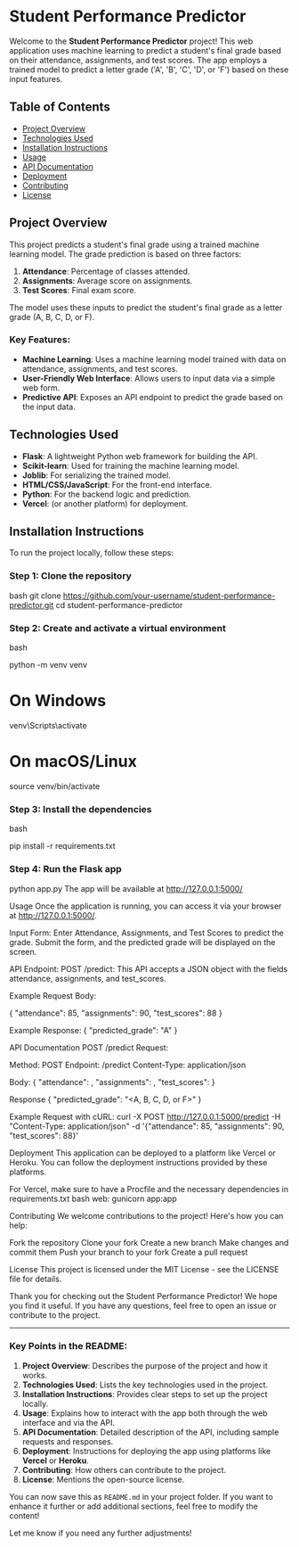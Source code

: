 # Student Performance Predictor

Welcome to the **Student Performance Predictor** project! This web application uses machine learning to predict a student's final grade based on their attendance, assignments, and test scores. The app employs a trained model to predict a letter grade ('A', 'B', 'C', 'D', or 'F') based on these input features.

## Table of Contents
- [Project Overview](#project-overview)
- [Technologies Used](#technologies-used)
- [Installation Instructions](#installation-instructions)
- [Usage](#usage)
- [API Documentation](#api-documentation)
- [Deployment](#deployment)
- [Contributing](#contributing)
- [License](#license)

## Project Overview

This project predicts a student's final grade using a trained machine learning model. The grade prediction is based on three factors:
1. **Attendance**: Percentage of classes attended.
2. **Assignments**: Average score on assignments.
3. **Test Scores**: Final exam score.

The model uses these inputs to predict the student's final grade as a letter grade (A, B, C, D, or F).

### Key Features:
- **Machine Learning**: Uses a machine learning model trained with data on attendance, assignments, and test scores.
- **User-Friendly Web Interface**: Allows users to input data via a simple web form.
- **Predictive API**: Exposes an API endpoint to predict the grade based on the input data.

## Technologies Used

- **Flask**: A lightweight Python web framework for building the API.
- **Scikit-learn**: Used for training the machine learning model.
- **Joblib**: For serializing the trained model.
- **HTML/CSS/JavaScript**: For the front-end interface.
- **Python**: For the backend logic and prediction.
- **Vercel**: (or another platform) for deployment.

## Installation Instructions

To run the project locally, follow these steps:

### Step 1: Clone the repository
bash
git clone https://github.com/your-username/student-performance-predictor.git
cd student-performance-predictor


### Step 2: Create and activate a virtual environment
bash

python -m venv venv
# On Windows
venv\Scripts\activate
# On macOS/Linux
source venv/bin/activate

### Step 3: Install the dependencies
bash

pip install -r requirements.txt

### Step 4: Run the Flask app
python app.py
The app will be available at http://127.0.0.1:5000/

Usage
Once the application is running, you can access it via your browser at http://127.0.0.1:5000/.

Input Form:
Enter Attendance, Assignments, and Test Scores to predict the grade.
Submit the form, and the predicted grade will be displayed on the screen.

API Endpoint:
POST /predict: This API accepts a JSON object with the fields attendance, assignments, and test_scores.

Example Request Body:

{
  "attendance": 85,
  "assignments": 90,
  "test_scores": 88
}

Example Response:
{
  "predicted_grade": "A"
}



API Documentation
POST /predict
Request:

Method: POST
Endpoint: /predict
Content-Type: application/json

Body:
{
  "attendance": <float>, 
  "assignments": <float>, 
  "test_scores": <float>
}


Response
{
  "predicted_grade": "<A, B, C, D, or F>"
}

Example Request with cURL:
curl -X POST http://127.0.0.1:5000/predict -H "Content-Type: application/json" -d '{"attendance": 85, "assignments": 90, "test_scores": 88}'

Deployment
This application can be deployed to a platform like Vercel or Heroku. You can follow the deployment instructions provided by these platforms.

For Vercel, make sure to have a Procfile and the necessary dependencies in requirements.txt
bash
web: gunicorn app:app



Contributing
We welcome contributions to the project! Here's how you can help:

Fork the repository
Clone your fork
Create a new branch
Make changes and commit them
Push your branch to your fork
Create a pull request



License
This project is licensed under the MIT License - see the LICENSE file for details.

Thank you for checking out the Student Performance Predictor! We hope you find it useful. If you have any questions, feel free to open an issue or contribute to the project.



---

### Key Points in the README:

1. **Project Overview**: Describes the purpose of the project and how it works.
2. **Technologies Used**: Lists the key technologies used in the project.
3. **Installation Instructions**: Provides clear steps to set up the project locally.
4. **Usage**: Explains how to interact with the app both through the web interface and via the API.
5. **API Documentation**: Detailed description of the API, including sample requests and responses.
6. **Deployment**: Instructions for deploying the app using platforms like **Vercel** or **Heroku**.
7. **Contributing**: How others can contribute to the project.
8. **License**: Mentions the open-source license.

You can now save this as `README.md` in your project folder. If you want to enhance it further or add additional sections, feel free to modify the content!

Let me know if you need any further adjustments!



